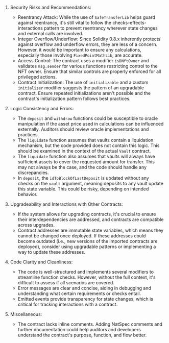 1. Security Risks and Recommendations:
   - Reentrancy Attack: While the use of `SafeTransferLib` helps guard against reentrancy, it's still vital to follow the checks-effects-interactions pattern to prevent reentrancy wherever state changes and external calls are involved.
   - Integer Overflow/Underflow: Since Solidity 0.8.x inherently protects against overflow and underflow errors, they are less of a concern. However, it would be important to ensure any calculations, especially those involving `FixedPointMathLib`, are accurate.
   - Access Control: The contract uses a modifier `isDNftOwner` and validates `msg.sender` for various functions restricting control to the NFT owner. Ensure that similar controls are properly enforced for all privileged actions.
   - Contract Initialization: The use of `initializable` and a custom `initializer` modifier suggests the pattern of an upgradable contract. Ensure repeated initializations aren't possible and the contract's initialization pattern follows best practices.

2. Logic Consistency and Errors:
   - The `deposit` and `withdraw` functions could be susceptible to oracle manipulation if the asset price used in calculations can be influenced externally. Auditors should review oracle implementations and practices.
   - The `liquidate` function assumes that vaults contain a liquidation mechanism, but the code provided does not contain this logic. This should be examined in the context of the actual `Vault` contract.
   - The `liquidate` function also assumes that vaults will always have sufficient assets to cover the requested amount for transfer. This may not always be the case, and the code should handle any discrepancies.
   - In `deposit`, the `idToBlockOfLastDeposit` is updated without any checks on the `vault` argument, meaning deposits to any vault update this state variable. This could be risky, depending on intended behavior.

3. Upgradeability and Interactions with Other Contracts:
   - If the system allows for upgrading contracts, it's crucial to ensure their interdependencies are addressed, and contracts are compatible across upgrades.
   - Contract addresses are immutable state variables, which means they cannot be changed once deployed. If these addresses could become outdated (i.e., new versions of the imported contracts are deployed), consider using upgradable patterns or implementing a way to update these addresses.

4. Code Clarity and Cleanliness:
   - The code is well-structured and implements several modifiers to streamline function checks. However, without the full context, it's difficult to assess if all scenarios are covered.
   - Error messages are clear and concise, aiding in debugging and understanding what certain requirements or checks entail.
   - Emitted events provide transparency for state changes, which is critical for tracking interactions with a contract.

5. Miscellaneous:
   - The contract lacks inline comments. Adding NatSpec comments and further documentation could help auditors and developers understand the contract's purpose, function, and flow better.